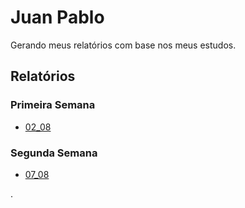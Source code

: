 # Juan Pablo

Gerando meus relatórios com base nos meus estudos.
## **Relatórios**
### Primeira Semana
- [02_08](relatorios/semana1/02_08.md)
### Segunda Semana
- [07_08](relatorios/semana2/07_08.md)


.
